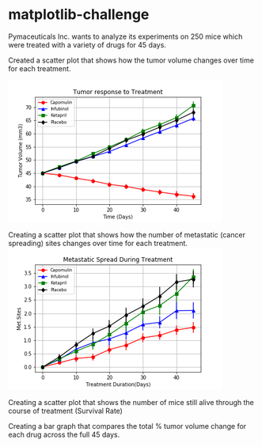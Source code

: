 # matplotlib-challenge
Pymaceuticals Inc. wants to analyze its experiments on 250 mice which were treated with a variety of drugs for 45 days.

Created a scatter plot that shows how the tumor volume changes over time for each treatment.

![Tumor Response to Treatment](Pymaceuticals/Images/Tumor%20Response%20Graph.png)

Creating a scatter plot that shows how the number of metastatic (cancer spreading) sites changes over time for each treatment.
![Metastatic Response Graph](Pymaceuticals/Images/Metastatic%20Response%20Graph.png)

Creating a scatter plot that shows the number of mice still alive through the course of treatment (Survival Rate)

Creating a bar graph that compares the total % tumor volume change for each drug across the full 45 days.
